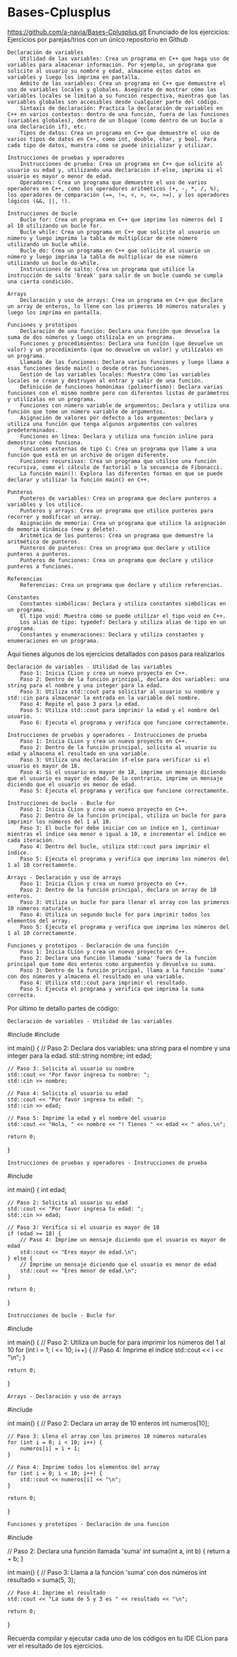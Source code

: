 # Bases-Cplusplus
https://github.com/a-navia/Bases-Cplusplus.git
Enunciado de los ejercicios: Ejercicios por parejas/trios con un único repositorio en Github

    Declaración de variables
        Utilidad de las variables: Crea un programa en C++ que haga uso de variables para almacenar información. Por ejemplo, un programa que solicite al usuario su nombre y edad, almacene estos datos en variables y luego los imprima en pantalla.
        Ámbito de las variables: Crea un programa en C++ que demuestre el uso de variables locales y globales. Asegúrate de mostrar cómo las variables locales se limitan a su función respectiva, mientras que las variables globales son accesibles desde cualquier parte del código.
        Sintaxis de declaración: Practica la declaración de variables en C++ en varios contextos: dentro de una función, fuera de las funciones (variables globales), dentro de un bloque (como dentro de un bucle o una declaración if), etc.
        Tipos de datos: Crea un programa en C++ que demuestre el uso de varios tipos de datos en C++, como int, double, char, y bool. Para cada tipo de datos, muestra cómo se puede inicializar y utilizar.

    Instrucciones de pruebas y operadores
        Instrucciones de prueba: Crea un programa en C++ que solicite al usuario su edad y, utilizando una declaración if-else, imprima si el usuario es mayor o menor de edad.
        Operadores: Crea un programa que demuestre el uso de varios operadores en C++, como los operadores aritméticos (+, -, *, /, %), los operadores de comparación (==, !=, <, >, <=, >=), y los operadores lógicos (&&, ||, !).

    Instrucciones de bucle
        Bucle for: Crea un programa en C++ que imprima los números del 1 al 10 utilizando un bucle for.
        Bucle while: Crea un programa en C++ que solicite al usuario un número y luego imprima la tabla de multiplicar de ese número utilizando un bucle while.
        Bucle do: Crea un programa en C++ que solicite al usuario un número y luego imprima la tabla de multiplicar de ese número utilizando un bucle do-while.
        Instrucciones de salto: Crea un programa que utilice la instrucción de salto 'break' para salir de un bucle cuando se cumpla una cierta condición.

    Arrays
        Declaración y uso de arrays: Crea un programa en C++ que declare un array de enteros, lo llene con los primeros 10 números naturales y luego los imprima en pantalla.

    Funciones y prototipos
        Declaración de una función: Declara una función que devuelva la suma de dos números y luego utilízala en un programa.
        Funciones y procedimientos: Declara una función (que devuelve un valor) y un procedimiento (que no devuelve un valor) y utilízalos en un programa.
        Llamada de las funciones: Declara varias funciones y luego llama a esas funciones desde main() o desde otras funciones.
        Gestión de las variables locales: Muestra cómo las variables locales se crean y destruyen al entrar y salir de una función.
        Definición de funciones homónimas (polimorfismo): Declara varias funciones con el mismo nombre pero con diferentes listas de parámetros y utilízalas en un programa.
        Funciones con número variable de argumentos: Declara y utiliza una función que tome un número variable de argumentos.
        Asignación de valores por defecto a los argumentos: Declara y utiliza una función que tenga algunos argumentos con valores predeterminados.
        Funciones en línea: Declara y utiliza una función inline para demostrar cómo funciona.
        Funciones externas de tipo C: Crea un programa que llame a una función que está en un archivo de origen diferente.
        Funciones recursivas: Crea un programa que utilice una función recursiva, como el cálculo de factorial o la secuencia de Fibonacci.
        La función main(): Explora las diferentes formas en que se puede declarar y utilizar la función main() en C++.

    Punteros
        Punteros de variables: Crea un programa que declare punteros a variables y los utilice.
        Punteros y arrays: Crea un programa que utilice punteros para recorrer y modificar un array.
        Asignación de memoria: Crea un programa que utilice la asignación de memoria dinámica (new y delete).
        Aritmética de los punteros: Crea un programa que demuestre la aritmética de punteros.
        Punteros de punteros: Crea un programa que declare y utilice punteros a punteros.
        Punteros de funciones: Crea un programa que declare y utilice punteros a funciones.

    Referencias
        Referencias: Crea un programa que declare y utilice referencias.

    Constantes
        Constantes simbólicas: Declara y utiliza constantes simbólicas en un programa.
        El tipo void: Muestra cómo se puede utilizar el tipo void en C++.
        Los alias de tipo: typedef: Declara y utiliza alias de tipo en un programa.
        Constantes y enumeraciones: Declara y utiliza constantes y enumeraciones en un programa.

Aquí tienes algunos de los ejercicios detallados con pasos para realizarlos

    Declaración de variables - Utilidad de las variables
        Paso 1: Inicia CLion y crea un nuevo proyecto en C++.
        Paso 2: Dentro de la función principal, declara dos variables: una string para el nombre y una integer para la edad.
        Paso 3: Utiliza std::cout para solicitar al usuario su nombre y std::cin para almacenar la entrada en la variable del nombre.
        Paso 4: Repite el paso 3 para la edad.
        Paso 5: Utiliza std::cout para imprimir la edad y el nombre del usuario.
        Paso 6: Ejecuta el programa y verifica que funcione correctamente.

    Instrucciones de pruebas y operadores - Instrucciones de prueba
        Paso 1: Inicia CLion y crea un nuevo proyecto en C++.
        Paso 2: Dentro de la función principal, solicita al usuario su edad y almacena el resultado en una variable.
        Paso 3: Utiliza una declaración if-else para verificar si el usuario es mayor de 18.
        Paso 4: Si el usuario es mayor de 18, imprime un mensaje diciendo que el usuario es mayor de edad. De lo contrario, imprime un mensaje diciendo que el usuario es menor de edad.
        Paso 5: Ejecuta el programa y verifica que funcione correctamente.

    Instrucciones de bucle - Bucle for
        Paso 1: Inicia CLion y crea un nuevo proyecto en C++.
        Paso 2: Dentro de la función principal, utiliza un bucle for para imprimir los números del 1 al 10.
        Paso 3: El bucle for debe iniciar con un índice en 1, continuar mientras el índice sea menor o igual a 10, e incrementar el índice en cada iteración.
        Paso 4: Dentro del bucle, utiliza std::cout para imprimir el índice.
        Paso 5: Ejecuta el programa y verifica que imprima los números del 1 al 10 correctamente.

    Arrays - Declaración y uso de arrays
        Paso 1: Inicia CLion y crea un nuevo proyecto en C++.
        Paso 2: Dentro de la función principal, declara un array de 10 enteros.
        Paso 3: Utiliza un bucle for para llenar el array con los primeros 10 números naturales.
        Paso 4: Utiliza un segundo bucle for para imprimir todos los elementos del array.
        Paso 5: Ejecuta el programa y verifica que imprima los números del 1 al 10 correctamente.

    Funciones y prototipos - Declaración de una función
        Paso 1: Inicia CLion y crea un nuevo proyecto en C++.
        Paso 2: Declara una función llamada 'suma' fuera de la función principal que tome dos enteros como argumentos y devuelva su suma.
        Paso 3: Dentro de la función principal, llama a la función 'suma' con dos números y almacena el resultado en una variable.
        Paso 4: Utiliza std::cout para imprimir el resultado.
        Paso 5: Ejecuta el programa y verifica que imprima la suma correcta.

Por último te detallo partes de código:

    Declaración de variables - Utilidad de las variables

#include <iostream>
#include <string>

int main() {
    // Paso 2: Declara dos variables: una string para el nombre y una integer para la edad.
    std::string nombre;
    int edad;

    // Paso 3: Solicita al usuario su nombre
    std::cout << "Por favor ingresa tu nombre: ";
    std::cin >> nombre;

    // Paso 4: Solicita al usuario su edad
    std::cout << "Por favor ingresa tu edad: ";
    std::cin >> edad;

    // Paso 5: Imprime la edad y el nombre del usuario
    std::cout << "Hola, " << nombre << "! Tienes " << edad << " años.\n";

    return 0;
}

    Instrucciones de pruebas y operadores - Instrucciones de prueba

#include <iostream>

int main() {
    int edad;

    // Paso 2: Solicita al usuario su edad
    std::cout << "Por favor ingresa tu edad: ";
    std::cin >> edad;

    // Paso 3: Verifica si el usuario es mayor de 18
    if (edad >= 18) {
        // Paso 4: Imprime un mensaje diciendo que el usuario es mayor de edad
        std::cout << "Eres mayor de edad.\n";
    } else {
        // Imprime un mensaje diciendo que el usuario es menor de edad
        std::cout << "Eres menor de edad.\n";
    }

    return 0;
}

    Instrucciones de bucle - Bucle for

#include <iostream>

int main() {
    // Paso 2: Utiliza un bucle for para imprimir los números del 1 al 10
    for (int i = 1; i <= 10; i++) {
        // Paso 4: Imprime el índice
        std::cout << i << "\n";
    }

    return 0;
}

    Arrays - Declaración y uso de arrays

#include <iostream>

int main() {
    // Paso 2: Declara un array de 10 enteros
    int numeros[10];

    // Paso 3: Llena el array con los primeros 10 números naturales
    for (int i = 0; i < 10; i++) {
        numeros[i] = i + 1;
    }

    // Paso 4: Imprime todos los elementos del array
    for (int i = 0; i < 10; i++) {
        std::cout << numeros[i] << "\n";
    }

    return 0;
}

    Funciones y prototipos - Declaración de una función

#include <iostream>

// Paso 2: Declara una función llamada 'suma'
int suma(int a, int b) {
    return a + b;
}

int main() {
    // Paso 3: Llama a la función 'suma' con dos números
    int resultado = suma(5, 3);

    // Paso 4: Imprime el resultado
    std::cout << "La suma de 5 y 3 es " << resultado << "\n";

    return 0;
}

Recuerda compilar y ejecutar cada uno de los códigos en tu IDE CLion para ver el resultado de los ejercicios.
